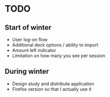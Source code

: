 # TODO
## Start of winter
* User log-on flow 
* Additional deck options / ability to import
* Amount left indicator 
* Limitation on how many you see per session

## During winter
* Design study and distribute application
* Firefox version so that I actually use it


